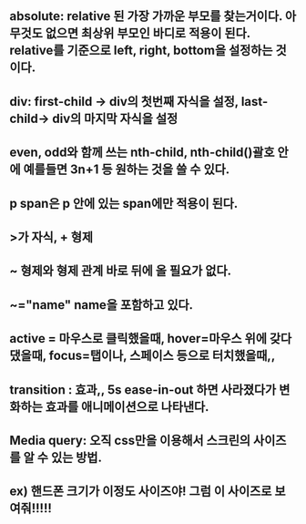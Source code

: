 ## absolute: relative 된 가장 가까운 부모를 찾는거이다. 아무것도 없으면 최상위 부모인 바디로 적용이 된다. relative를 기준으로 left, right, bottom을 설정하는 것이다.

## div: first-child -> div의 첫번째 자식을 설정, last-child-> div의 마지막 자식을 설정

## even, odd와 함께 쓰는 nth-child, nth-child()괄호 안에 예를들면 3n+1 등 원하는 것을 쓸 수 있다.

## p span은 p 안에 있는 span에만 적용이 된다.

## >가 자식, + 형제

## ~ 형제와 형제 관계 바로 뒤에 올 필요가 없다.

## ~="name" name을 포함하고 있다.

## active = 마우스로 클릭했을때, hover=마우스 위에 갖다댔을때, focus=탭이나, 스페이스 등으로 터치했을때,,

## transition : 효과,, 5s ease-in-out 하면 사라졌다가 변화하는 효과를 애니메이션으로 나타낸다.

## Media query: 오직 css만을 이용해서 스크린의 사이즈를 알 수 있는 방법.

## ex) 핸드폰 크기가 이정도 사이즈야! 그럼 이 사이즈로 보여줘!!!!!
